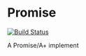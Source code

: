 # Promise

[![Build Status](https://travis-ci.org/zenxds/Promise.svg?branch=master)](https://travis-ci.org/zenxds/Promise)

A Promise/A+ implement